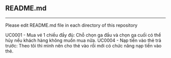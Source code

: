 ## README.md
---
Please edit README.md file in each directory of this repository

UC0001 - Mua vé 1 chiều đầy đủ: Chỗ chọn ga đầu và chọn ga cuối có thể hủy nếu khách hàng không muốn mua nữa.
UC0004 - Nạp tiền vào thẻ trả trước: Theo tôi thì mình nên cho thẻ vào rồi mới có chức năng nạp tiền vào thẻ.